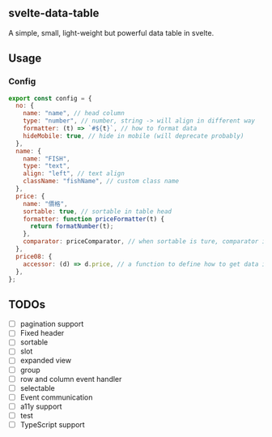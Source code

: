 ## svelte-data-table

A simple, small, light-weight but powerful data table in svelte.

## Usage

### Config

```js
export const config = {
  no: {
    name: "name", // head column
    type: "number", // number, string -> will align in different way
    formatter: (t) => `#${t}`, // how to format data
    hideMobile: true, // hide in mobile (will deprecate probably)
  },
  name: {
    name: "FISH",
    type: "text",
    align: "left", // text align
    className: "fishName", // custom class name
  },
  price: {
    name: "價格",
    sortable: true, // sortable in table head
    formatter: function priceFormatter(t) {
      return formatNumber(t);
    },
    comparator: priceComparator, // when sortable is ture, comparator is required.
  },
  price08: {
    accessor: (d) => d.price, // a function to define how to get data in this column
  },
};
```

## TODOs

- [ ] pagination support
- [ ] Fixed header
- [ ] sortable
- [ ] slot
- [ ] expanded view
- [ ] group
- [ ] row and column event handler
- [ ] selectable
- [ ] Event communication
- [ ] a11y support
- [ ] test
- [ ] TypeScript support
